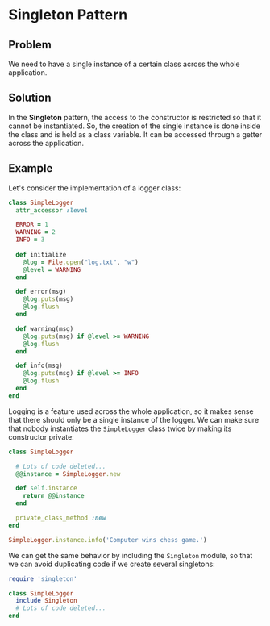 # Singleton Pattern

## Problem
We need to have a single instance of a certain class across the whole application.

## Solution
In the **Singleton** pattern, the access to the constructor is restricted so that it cannot be instantiated. So, the creation of the single instance is done inside the class and is held as a class variable. It can be accessed through a getter across the application.

## Example
Let's consider the implementation of a logger class:

```ruby
class SimpleLogger
  attr_accessor :level

  ERROR = 1
  WARNING = 2
  INFO = 3
  
  def initialize
    @log = File.open("log.txt", "w")
    @level = WARNING
  end

  def error(msg)
    @log.puts(msg)
    @log.flush
  end

  def warning(msg)
    @log.puts(msg) if @level >= WARNING
    @log.flush
  end

  def info(msg)
    @log.puts(msg) if @level >= INFO
    @log.flush
  end
end
```

Logging is a feature used across the whole application, so it makes sense that there should only be a single instance of the logger. We can make sure that nobody instantiates the `SimpleLogger` class twice by making its constructor private:

```ruby
class SimpleLogger

  # Lots of code deleted...
  @@instance = SimpleLogger.new

  def self.instance
    return @@instance
  end

  private_class_method :new
end

SimpleLogger.instance.info('Computer wins chess game.')
```

We can get the same behavior by including the `Singleton` module, so that we can avoid duplicating code if we create several singletons:

```ruby
require 'singleton'

class SimpleLogger
  include Singleton
  # Lots of code deleted...
end
```
